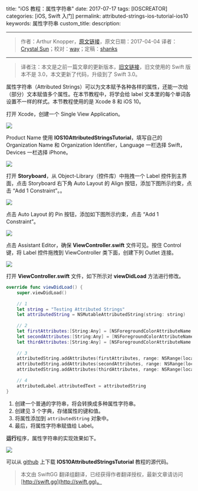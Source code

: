 title: "iOS 教程：属性字符串"
date: 2017-07-17
tags: [IOSCREATOR]
categories: [iOS, Swift 入门]
permalink: attributed-strings-ios-tutorial-ios10
keywords: 属性字符串
custom_title: 
description: 

---
> 作者：Arthur Knopper，[原文链接](https://www.ioscreator.com/tutorials/attributed-strings-ios-tutorial-ios10)，原文日期：2017-04-04
> 译者：[Crystal Sun](http://www.jianshu.com/users/7a2d2cc38444/latest_articles)；校对：[way](undefined)；定稿：[shanks](http://codebuild.me/)
  ---








<!--此处开始正文-->

> 译者注：本文是之前一篇文章的更新版本，[旧文链接](https://www.ioscreator.com/tutorials/attributed-strings-tutorial-ios8-swift)，旧文使用的 Swift 版本不是 3.0，本文更新了代码，升级到了 Swift 3.0。

属性字符串（Attributed Strings）可以为文本赋予各种各样的属性，还能一次给（部分）文本赋值多个属性。在本节教程中，将学会给 label 文本里的每个单词各设置不一样的样式。本节教程使用的是 Xcode 8 和 iOS 10。
<!--more-->

打开 Xcode，创建一个 Single View Application。

![](/img/articles/attributed-strings-ios-tutorial-ios10/single-view-xcode-templateformat=1500w1500254455.03)

Product Name 使用 **IOS10AttributedStringsTutorial**，填写自己的 Organization Name 和 Organization Identifier，Language 一栏选择 Swift，Devices 一栏选择 iPhone。

![](/img/articles/attributed-strings-ios-tutorial-ios10/attributed-strings-projectformat=1500w1500254455.98)

打开 **Storyboard**，从 Object-Library（控件库）中拖拽一个 Label 控件到主界面，点击 Storyboard 右下角 Auto Layout 的 Align 按钮，添加下图所示约束，点击 “Add 1 Constraint”。。

![](/img/articles/attributed-strings-ios-tutorial-ios10/auto-layout-horizontally-in-containerformat=750w1500254456.86)

点击 Auto Layout 的 Pin 按钮，添加如下图所示约束，点击 “Add 1 Constraint”。

![](/img/articles/attributed-strings-ios-tutorial-ios10/auto-layout-pin--to-topformat=750w1500254457.69)

点击 Assistant Editor，确保 **ViewController.swift** 文件可见。按住 Control 键，将 Label 控件拖拽到 ViewController 类下面，创建下列 Outlet 连接。

![](/img/articles/attributed-strings-ios-tutorial-ios10/attributes-label-outletformat=750w1500254459.19)

打开 **ViewController.swift** 文件，如下所示对 **viewDidLoad** 方法进行修改。

```swift
override func viewDidLoad() {
    super.viewDidLoad()
        
    // 1
    let string = "Testing Attributed Strings"
    let attributedString = NSMutableAttributedString(string: string)
        
    // 2
    let firstAttributes:[String:Any] = [NSForegroundColorAttributeName: UIColor.blue, NSBackgroundColorAttributeName: UIColor.yellow, NSUnderlineStyleAttributeName: 1]
    let secondAttributes:[String:Any] = [NSForegroundColorAttributeName: UIColor.red, NSBackgroundColorAttributeName: UIColor.blue, NSStrikethroughStyleAttributeName: 1]
    let thirdAttributes:[String:Any] = [NSForegroundColorAttributeName: UIColor.green, NSBackgroundColorAttributeName: UIColor.black, NSFontAttributeName: UIFont.systemFont(ofSize: 40)]
        
    // 3
    attributedString.addAttributes(firstAttributes, range: NSRange(location: 0, length: 8))
    attributedString.addAttributes(secondAttributes, range: NSRange(location: 8, length: 11))
    attributedString.addAttributes(thirdAttributes, range: NSRange(location: 19, length: 7))
        
    // 4
    attributedLabel.attributedText = attributedString
}
```

1. 创建一个普通的字符串，将会转换成多种属性字符串。
2. 创建见 3 个字典，存储属性的键和值。
3. 将属性添加到 `attributedString` 对象中。
4. 最后，将属性字符串赋值给 Label。

**运行**程序，属性字符串的实现效果如下。

![](/img/articles/attributed-strings-ios-tutorial-ios10/attributed-strings-simulatorformat=750w1500254459.94)

可以从 [github](https://github.com/ioscreator/ioscreator) 上下载 **IOS10AttributedStringsTutorial** 教程的源代码。
> 本文由 SwiftGG 翻译组翻译，已经获得作者翻译授权，最新文章请访问 [http://swift.gg](http://swift.gg)。